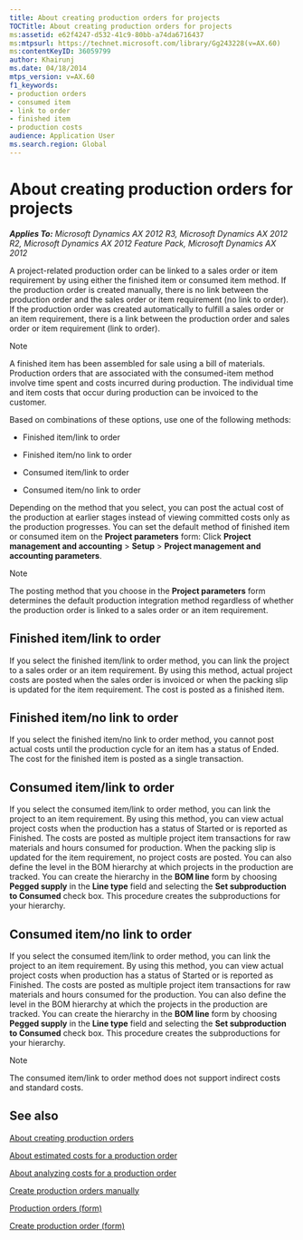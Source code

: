 ```yaml
---
title: About creating production orders for projects
TOCTitle: About creating production orders for projects
ms:assetid: e62f4247-d532-41c9-80bb-a74da6716437
ms:mtpsurl: https://technet.microsoft.com/library/Gg243228(v=AX.60)
ms:contentKeyID: 36059799
author: Khairunj
ms.date: 04/18/2014
mtps_version: v=AX.60
f1_keywords:
- production orders
- consumed item
- link to order
- finished item
- production costs
audience: Application User
ms.search.region: Global
---
```


# About creating production orders for projects 


_**Applies To:** Microsoft Dynamics AX 2012 R3, Microsoft Dynamics AX 2012 R2, Microsoft Dynamics AX 2012 Feature Pack, Microsoft Dynamics AX 2012_

A project-related production order can be linked to a sales order or item requirement by using either the finished item or consumed item method. If the production order is created manually, there is no link between the production order and the sales order or item requirement (no link to order). If the production order was created automatically to fulfill a sales order or an item requirement, there is a link between the production order and sales order or item requirement (link to order).


> [!NOTE]
> <P>A finished item has been assembled for sale using a bill of materials. Production orders that are associated with the consumed-item method involve time spent and costs incurred during production. The individual time and item costs that occur during production can be invoiced to the customer.</P>



Based on combinations of these options, use one of the following methods:

  - Finished item/link to order

  - Finished item/no link to order

  - Consumed item/link to order

  - Consumed item/no link to order

Depending on the method that you select, you can post the actual cost of the production at earlier stages instead of viewing committed costs only as the production progresses. You can set the default method of finished item or consumed item on the **Project parameters** form: Click **Project management and accounting** \> **Setup** \> **Project management and accounting parameters**.


> [!NOTE]
> <P>The posting method that you choose in the <STRONG>Project parameters</STRONG> form determines the default production integration method regardless of whether the production order is linked to a sales order or an item requirement.</P>



## Finished item/link to order

If you select the finished item/link to order method, you can link the project to a sales order or an item requirement. By using this method, actual project costs are posted when the sales order is invoiced or when the packing slip is updated for the item requirement. The cost is posted as a finished item.

## Finished item/no link to order

If you select the finished item/no link to order method, you cannot post actual costs until the production cycle for an item has a status of Ended. The cost for the finished item is posted as a single transaction.

## Consumed item/link to order

If you select the consumed item/link to order method, you can link the project to an item requirement. By using this method, you can view actual project costs when the production has a status of Started or is reported as Finished. The costs are posted as multiple project item transactions for raw materials and hours consumed for production. When the packing slip is updated for the item requirement, no project costs are posted. You can also define the level in the BOM hierarchy at which projects in the production are tracked. You can create the hierarchy in the **BOM line** form by choosing **Pegged supply** in the **Line type** field and selecting the **Set subproduction to Consumed** check box. This procedure creates the subproductions for your hierarchy.

## Consumed item/no link to order

If you select the consumed item/link to order method, you can link the project to an item requirement. By using this method, you can view actual project costs when production has a status of Started or is reported as Finished. The costs are posted as multiple project item transactions for raw materials and hours consumed for the production. You can also define the level in the BOM hierarchy at which the projects in the production are tracked. You can create the hierarchy in the **BOM line** form by choosing **Pegged supply** in the **Line type** field and selecting the **Set subproduction to Consumed** check box. This procedure creates the subproductions for your hierarchy.


> [!NOTE]
> <P>The consumed item/link to order method does not support indirect costs and standard costs.</P>



## See also

[About creating production orders](about-creating-production-orders.md)

[About estimated costs for a production order](about-estimated-costs-for-a-production-order.md)

[About analyzing costs for a production order](about-analyzing-costs-for-a-production-order.md)

[Create production orders manually](create-production-orders-manually.md)

[Production orders (form)](https://technet.microsoft.com/library/aa617966\(v=ax.60\))

[Create production order (form)](https://technet.microsoft.com/library/aa497150\(v=ax.60\))

  


